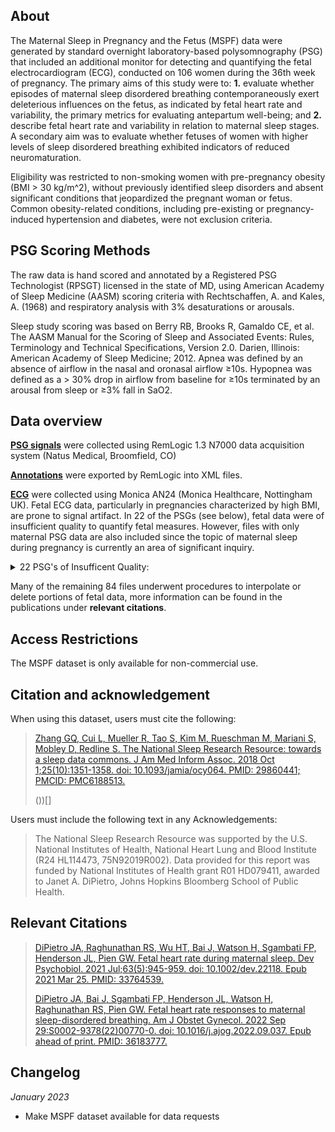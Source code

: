 ## About

The Maternal Sleep in Pregnancy and the Fetus (MSPF) data were generated by standard overnight laboratory-based polysomnography (PSG) that included an additional monitor for detecting and quantifying the fetal electrocardiogram (ECG), conducted on 106 women during the 36th week of pregnancy. The primary aims of this study were to: **1.** evaluate whether episodes of maternal sleep disordered breathing contemporaneously exert deleterious influences on the fetus, as indicated by fetal heart rate and variability, the primary metrics for evaluating antepartum well-being; and **2.** describe fetal heart rate and variability in relation to maternal sleep stages. A secondary aim was to evaluate whether fetuses of women with higher levels of sleep disordered breathing exhibited indicators of reduced neuromaturation. 

Eligibility was restricted to non-smoking women with pre-pregnancy obesity (BMI > 30 kg/m^2), without previously identified sleep disorders and absent significant conditions that jeopardized the pregnant woman or fetus.  Common obesity-related conditions, including pre-existing or pregnancy-induced hypertension and diabetes, were not exclusion criteria. 

## PSG Scoring Methods

The raw data is hand scored and annotated by a Registered PSG Technologist (RPSGT) licensed in the state of MD, using American Academy of Sleep Medicine (AASM) scoring criteria with Rechtschaffen, A. and Kales, A. (1968) and respiratory analysis with 3% desaturations or arousals.

Sleep study scoring was based on Berry RB, Brooks R, Gamaldo CE, et al. The AASM Manual for the Scoring of Sleep and Associated Events: Rules, Terminology and Technical Specifications, Version 2.0. Darien, Illinois: American Academy of Sleep Medicine; 2012. Apnea was defined by an absence of airflow in the nasal and oronasal airflow ≥10s. Hypopnea was defined as a > 30% drop in airflow from baseline for ≥10s terminated by an arousal from sleep or  ≥3% fall in SaO2. 

## Data overview

**[PSG signals](:files_path:/PSG)** were collected using RemLogic 1.3 N7000 data acquisition system (Natus Medical, Broomfield, CO) 

**[Annotations](:files_path:/Annotations)** were exported by RemLogic into XML files. 

**[ECG](:files_path:/ECG)** were collected using Monica AN24 (Monica Healthcare, Nottingham UK). Fetal ECG data, particularly in pregnancies characterized by high BMI, are prone to signal artifact. In 22 of the PSGs (see below), fetal data were of insufficient quality to quantify fetal measures. However, files with only maternal PSG data are also included since the topic of maternal sleep during pregnancy is currently an area of significant inquiry. 

<details>
  <summary>22 PSG's of Insufficent Quality:</summary>

* S001
* 016 
* 018 
* 020 
* 021 
* 022
* 023 
* 032 
* 048 
* 051 
* 061 
* 063
* 072 
* 079 
* 080 
* 086 
* 093 
* 094
* 097 
* 127 
* 130 
* 131 

</details>    


Many of the remaining 84 files underwent procedures to interpolate or delete portions of fetal data, more information can be found in the publications under **relevant citations**. 

## Access Restrictions

The MSPF dataset is only available for non-commercial use.

## Citation and acknowledgement

When using this dataset, users must cite the following:

> [Zhang GQ, Cui L, Mueller R, Tao S, Kim M, Rueschman M, Mariani S, Mobley D, Redline S. The National Sleep Research Resource: towards a sleep data commons. J Am Med Inform Assoc. 2018 Oct 1;25(10):1351-1358. doi: 10.1093/jamia/ocy064. PMID: 29860441; PMCID: PMC6188513.](https://pubmed.ncbi.nlm.nih.gov/29860441/)
>
> ())[]

Users must include the following text in any Acknowledgements:

> The National Sleep Research Resource was supported by the U.S. National Institutes of Health, National Heart Lung and Blood Institute (R24 HL114473, 75N92019R002).
> Data provided for this report was funded by National Institutes of Health grant R01 HD079411, awarded to Janet A. DiPietro, Johns Hopkins Bloomberg School of Public Health.

## Relevant Citations

> [DiPietro JA, Raghunathan RS, Wu HT, Bai J, Watson H, Sgambati FP, Henderson JL, Pien GW. Fetal heart rate during maternal sleep. Dev Psychobiol. 2021 Jul;63(5):945-959. doi: 10.1002/dev.22118. Epub 2021 Mar 25. PMID: 33764539.](https://pubmed.ncbi.nlm.nih.gov/33764539/)
>
> [DiPietro JA, Bai J, Sgambati FP, Henderson JL, Watson H, Raghunathan RS, Pien GW. Fetal heart rate responses to maternal sleep-disordered breathing. Am J Obstet Gynecol. 2022 Sep 29:S0002-9378(22)00770-0. doi: 10.1016/j.ajog.2022.09.037. Epub ahead of print. PMID: 36183777.](https://pubmed.ncbi.nlm.nih.gov/36183777/)


## Changelog

*January 2023*

- Make MSPF dataset available for data requests
